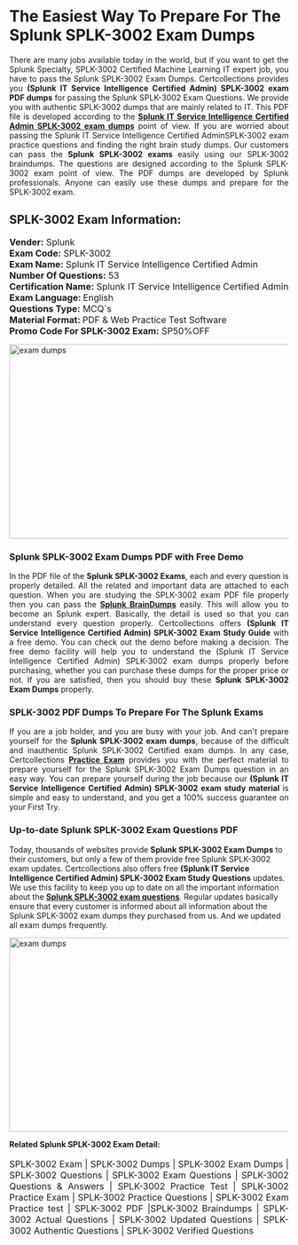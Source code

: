 <h1>The Easiest Way To Prepare For The Splunk SPLK-3002 Exam Dumps</h1> <p style="text-align:justify">There are many jobs available today in the world, but if you want to get the Splunk Specialty, SPLK-3002 Certified Machine Learning IT expert job, you have to pass the Splunk SPLK-3002 Exam Dumps. Certcollections provides you <strong>(Splunk IT Service Intelligence Certified Admin) SPLK-3002 exam PDF dumps</strong> for passing the Splunk SPLK-3002 Exam Questions. We provide you with authentic SPLK-3002 dumps that are mainly related to IT. This PDF file is developed according to the <a href="https://www.certsofficial.com/splunk/splk-3002-questions"><strong>Splunk IT Service Intelligence Certified Admin SPLK-3002 exam dumps</strong></a> point of view. If you are worried about passing the Splunk IT Service Intelligence Certified AdminSPLK-3002 exam practice questions and finding the right brain study dumps. Our customers can pass the <strong>Splunk SPLK-3002 exams </strong>easily using our SPLK-3002 braindumps. The questions are designed according to the Splunk SPLK-3002 exam point of view. The PDF dumps are developed by Splunk professionals. Anyone can easily use these dumps and prepare for the SPLK-3002 exam.</p> <h2><strong>SPLK-3002 Exam Information:</strong></h2> <p><span style="font-size:16px"><strong>Vender:</strong> Splunk<br /> <strong>Exam Code:</strong> SPLK-3002<br /> <strong>Exam Name:</strong> Splunk IT Service Intelligence Certified Admin<br /> <strong>Number Of Questions:</strong> 53<br /> <strong>Certification Name:</strong> Splunk IT Service Intelligence Certified Admin<br /> <strong>Exam Language: </strong>English<br /> <strong>Questions Type:</strong> MCQ`s<br /> <strong>Material Format: </strong>PDF & Web Practice Test Software<br /> <strong>Promo Code For SPLK-3002 Exam:</strong> SP50%OFF</span></p> <p><a href="https://www.certsofficial.com/splunk/splk-3002-questions" rel="no-follow"><img alt="exam dumps" src="https://www.certcollections.com/uploads/content/certsofficial.jpg" style="height:350px; width:750px" /></a></p> <h3><strong>Splunk SPLK-3002 Exam Dumps PDF with Free Demo</strong></h3> <p style="text-align:justify">In the PDF file of the <strong>Splunk SPLK-3002 Exams</strong>, each and every question is properly detailed. All the related and important data are attached to each question. When you are studying the SPLK-3002 exam PDF file properly then you can pass the <a href="https://www.certsofficial.com/splunk-dumps"><strong>Splunk BrainDumps</strong></a> easily. This will allow you to become an Splunk expert. Basically, the detail is used so that you can understand every question properly. Certcollections offers <strong>(Splunk IT Service Intelligence Certified Admin) SPLK-3002 Exam Study Guide</strong> with a free demo. You can check out the demo before making a decision. The free demo facility will help you to understand the (Splunk IT Service Intelligence Certified Admin) SPLK-3002 exam dumps properly before purchasing, whether you can purchase these dumps for the proper price or not. If you are satisfied, then you should buy these <strong>Splunk SPLK-3002 Exam Dumps</strong> properly.</p> <h3><strong>SPLK-3002 PDF Dumps To Prepare For The Splunk Exams</strong></h3> <p style="text-align:justify">If you are a job holder, and you are busy with your job. And can't prepare yourself for the <strong>Splunk SPLK-3002 exam dumps</strong>, because of the difficult and inauthentic Splunk SPLK-3002 Certified exam dumps. In any case, Certcollections <strong><a href="https://www.certsofficial.com/">Practice Exam</a></strong> provides you with the perfect material to prepare yourself for the Splunk SPLK-3002 Exam Dumps question in an easy way. You can prepare yourself during the job because our <strong>(Splunk IT Service Intelligence Certified Admin) SPLK-3002 exam study material</strong> is simple and easy to understand, and you get a 100% success guarantee on your First Try.</p> <h3><strong>Up-to-date Splunk SPLK-3002 Exam Questions PDF</strong></h3> <p>Today, thousands of websites provide <strong>Splunk SPLK-3002 Exam Dumps</strong> to their customers, but only a few of them provide free Splunk SPLK-3002 exam updates. Certcollections also offers free <strong>(Splunk IT Service Intelligence Certified Admin) SPLK-3002 Exam Study Questions</strong> updates. We use this facility to keep you up to date on all the important information about the <a href="https://www.certsofficial.com/splunk/splk-3002-questions"><strong>Splunk SPLK-3002 exam questions</strong></a>. Regular updates basically ensure that every customer is informed about all information about the Splunk SPLK-3002 exam dumps they purchased from us. And we updated all exam dumps frequently.</p> <p><a href="https://www.certsofficial.com/splunk/splk-3002-questions"><img alt="exam dumps " src="https://www.certcollections.com/uploads/content/certsofficial2.jpg" style="height:350px; width:750px" /></a></p> <p style="text-align:justify"><span style="font-size:14px"><strong>Related Splunk SPLK-3002 Exam Detail:</strong></span><br /> <br /> <span style="font-size:16px">SPLK-3002 Exam | SPLK-3002 Dumps | SPLK-3002 Exam Dumps | SPLK-3002 Questions | SPLK-3002 Exam Questions | SPLK-3002 Questions & Answers | SPLK-3002 Practice Test | SPLK-3002 Practice Exam | SPLK-3002 Practice Questions | SPLK-3002 Exam Practice test | SPLK-3002 PDF |SPLK-3002 Braindumps | SPLK-3002 Actual Questions | SPLK-3002 Updated Questions | SPLK-3002 Authentic Questions | SPLK-3002 Verified Questions</span></p>
